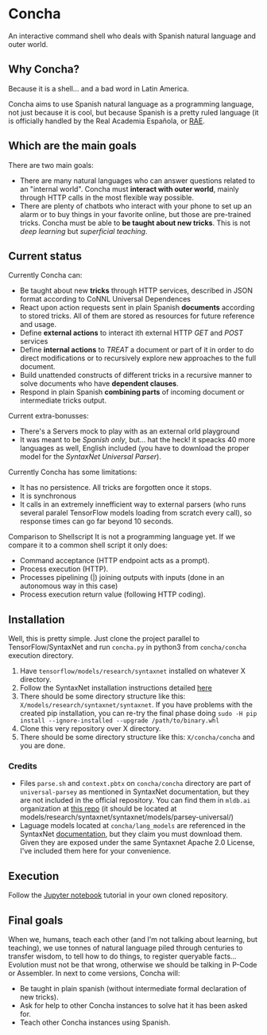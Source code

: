 # Concha
An interactive command shell who deals with Spanish natural 
language and outer world.

## Why Concha?
Because it is a shell... and a bad word in Latin America.

Concha aims to use Spanish natural language as a programming 
language, not just because it is cool, but because Spanish is
a pretty ruled language (it is officially handled by the Real 
Academia Española, or [RAE](http://www.rae.es/).

## Which are the main goals
There are two main goals:

* There are many natural languages who can answer questions 
related to an "internal world". Concha must **interact with 
outer world**, mainly through HTTP calls in the most flexible 
way possible.
* There are plenty of chatbots who interact with your phone 
to set up an alarm or to buy things in your favorite online, 
but those are pre-trained tricks. Concha must be able to **be 
taught about new tricks**. This is not _deep learning_ but
_superficial teaching_.

## Current status
Currently Concha can:
* Be taught about new **tricks** through HTTP services, described 
in JSON format according to CoNNL Universal Dependences
* React upon action requests sent in plain Spanish **documents** 
according to stored tricks. All of them are stored as resources
for future reference and usage.
* Define **external actions** to interact ith external HTTP _GET_
and _POST_ services
* Define **internal actions** to _TREAT_ a document or part of it 
in order to do direct modifications or to recursively explore 
new approaches to the full document.
* Build unattended constructs of different tricks in a recursive 
manner to solve documents who have **dependent clauses**.
* Respond in plain Spanish **combining parts** of incoming document
or intermediate tricks output.

Current extra-bonusses:
* There's a Servers mock to play with as an external orld playground
* It was meant to be _Spanish only_, but... hat the heck! it speacks 
40 more languages as well, English included (you have to download the
proper model for the _SyntaxNet Universal Parser_).

Currently Concha has some limitations:
* It has no persistence. All tricks are forgotten once it stops.
* It is synchronous
* It calls in an extremely innefficient way to external parsers
(who runs several paralel TensorFlow models loading from scratch
every call), so response times can go far beyond 10 seconds.

Comparison to Shellscript
It is not a programming language yet. If we compare it to a
common shell script it only does:
* Command acceptance (HTTP endpoint acts as a prompt).
* Process execution (HTTP).
* Processes pipelining (|) joining outputs with inputs (done in
an autonomous way in this case)
* Process execution return value (following HTTP coding).

## Installation
Well, this is pretty simple. Just clone the project parallel
to TensorFlow/SyntaxNet and run `concha.py` in python3 from 
`concha/concha` execution directory.

1. Have `tensorflow/models/research/syntaxnet` installed on 
whatever X directory.
2. Follow the SyntaxNet installation instructions detailed 
[here](https://github.com/tensorflow/models/tree/master/research/syntaxnet#installation) 
3. There should be some directory structure like this: 
`X/models/research/syntaxnet/syntaxnet`. If you have problems 
with the created pip installation, you can re-try the final phase doing 
`sudo -H pip install --ignore-installed --upgrade /path/to/binary.whl`
4. Clone this very repository over X directory.
5. There should be some directory structure like this:
`X/concha/concha` and you are done.

### Credits
* Files `parse.sh` and `context.pbtx` on `concha/concha` directory 
are part of `universal-parsey` as mentioned in SyntaxNet documentation, 
but they are not included in the official repository. You can find them in `mldb.ai` organization
at [this repo](https://github.com/mldbai/tensorflow-models/tree/master/syntaxnet/syntaxnet/models/parsey_universal)
(it should be located at models/research/syntaxnet/syntaxnet/models/parsey-universal/)
* Laguage models located at `concha/lang_models` are referenced 
in the SyntaxNet [documentation](https://github.com/tensorflow/models/blob/master/research/syntaxnet/g3doc/universal.md), 
but they claim you must download them. Given they are exposed under 
the same Syntaxnet Apache 2.0 License, I've included them here for your convenience. 

## Execution
Follow the [Jupyter notebook](https://github.com/ConchaLang/concha/blob/master/notebooks/concha_tutorial.ipynb) 
tutorial in your own cloned repository.

## Final goals
When we, humans, teach each other (and I'm not talking about 
learning, but teaching), we use tonnes of natural language 
piled through centuries to transfer wisdom, to tell how to do 
things, to register queryable facts... Evolution must not be 
that wrong, otherwise we should be talking in P-Code or 
Assembler. In next to come versions, Concha will:

* Be taught in plain spanish (without intermediate formal 
declaration of new tricks).
* Ask for help to other Concha instances to solve hat it has 
been asked for.
* Teach other Concha instances using Spanish.